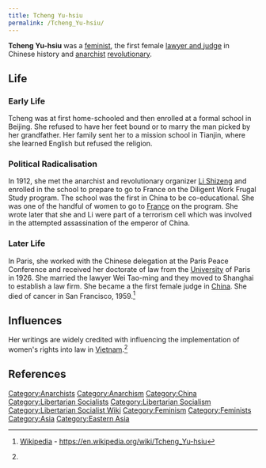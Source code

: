 ```yaml
---
title: Tcheng Yu-hsiu
permalink: /Tcheng_Yu-hsiu/
---
```


**Tcheng Yu-hsiu** was a [feminist](Feminism "wikilink"), the first
female [lawyer and judge](Law "wikilink") in Chinese history and
[anarchist](Anarchism "wikilink")
[revolutionary](List_of_Libertarian_Socialists "wikilink").

## Life

### Early Life

Tcheng was at first home-schooled and then enrolled at a formal school
in Beijing. She refused to have her feet bound or to marry the man
picked by her grandfather. Her family sent her to a mission school in
Tianjin, where she learned English but refused the religion.

### Political Radicalisation

In 1912, she met the anarchist and revolutionary organizer [Li
Shizeng](Li_Shizeng "wikilink") and enrolled in the school to prepare to
go to France on the Diligent Work Frugal Study program. The school was
the first in China to be co-educational. She was one of the handful of
women to go to [France](French_Republic "wikilink") on the program. She
wrote later that she and Li were part of a terrorism cell which was
involved in the attempted assassination of the emperor of China.

### Later Life

In Paris, she worked with the Chinese delegation at the Paris Peace
Conference and received her doctorate of law from the
[University](University "wikilink") of Paris in 1926. She married the
lawyer Wei Tao-ming and they moved to Shanghai to establish a law firm.
She became a the first female judge in
[China](People's_Republic_of_China "wikilink"). She died of cancer in
San Francisco, 1959.[^1]

## Influences

Her writings are widely credited with influencing the implementation of
women's rights into law in
[Vietnam](Socialist_Republic_of_Vietnam "wikilink").[^2]

## References

<references />

[Category:Anarchists](Category:Anarchists "wikilink")
[Category:Anarchism](Category:Anarchism "wikilink")
[Category:China](Category:China "wikilink") [Category:Libertarian
Socialists](Category:Libertarian_Socialists "wikilink")
[Category:Libertarian
Socialism](Category:Libertarian_Socialism "wikilink")
[Category:Libertarian Socialist
Wiki](Category:Libertarian_Socialist_Wiki "wikilink")
[Category:Feminism](Category:Feminism "wikilink")
[Category:Feminists](Category:Feminists "wikilink")
[Category:Asia](Category:Asia "wikilink") [Category:Eastern
Asia](Category:Eastern_Asia "wikilink")

[^1]: [Wikipedia](Wikipedia "wikilink") -
    <https://en.wikipedia.org/wiki/Tcheng_Yu-hsiu>

[^2]: